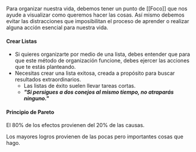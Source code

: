 Para organizar nuestra vida, debemos tener un punto de [[Foco]] que nos ayude a visualizar como queremos hacer las cosas. Así mismo debemos evitar las distracciones que imposibilitan el proceso de aprender o realizar alguna acción esencial para nuestra vida.

#### **Crear Listas**

- Si quieres organizarte por medio de una lista, debes entender que para que este método de organización funcione, debes ejercer las acciones que te estás planteando.
- Necesitas crear una lista exitosa, creada a propósito para buscar resultados extraordinarios.
	- Las listas de éxito suelen llevar tareas cortas.
	- ***"Si persigues a dos conejos al mismo tiempo, no atraparás ninguno."***

#### Principio de Pareto
El 80% de los efectos provienen del 20% de las causas.

Los mayores logros provienen de las pocas pero importantes cosas que hago.
